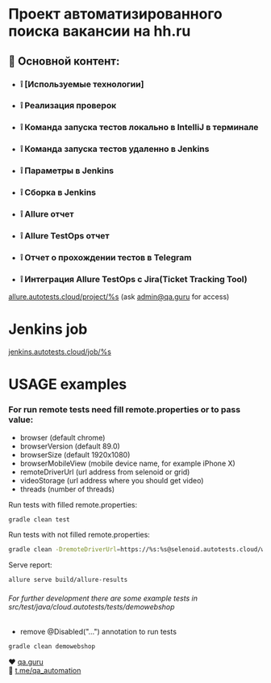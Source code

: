# Проект автоматизированного поиска вакансии на hh.ru
## :bookmark_tabs: Основной контент: 
- ### :grey_exclamation: [Используемые технологии]
- ### :grey_exclamation: Реализация проверок
- ### :grey_exclamation: Команда запуска тестов локально в IntelliJ в терминале
- ### :grey_exclamation: Команда запуска тестов удаленно в Jenkins 
- ### :grey_exclamation: Параметры в Jenkins
- ### :grey_exclamation: Сборка в Jenkins
- ### :grey_exclamation: Allure отчет
- ### :grey_exclamation: Allure TestOps отчет
- ### :grey_exclamation: Отчет о прохождении тестов в Telegram
- ### :grey_exclamation: Интеграция Allure TestOps с Jira(Ticket Tracking Tool)

<a target="_blank" href="https://allure.autotests.cloud/project/%s">allure.autotests.cloud/project/%s</a> (ask admin@qa.guru for access)

# Jenkins job
<a target="_blank" href="https://jenkins.autotests.cloud/job/%s">jenkins.autotests.cloud/job/%s</a>


# USAGE examples

### For run remote tests need fill remote.properties or to pass value:

* browser (default chrome)
* browserVersion (default 89.0)
* browserSize (default 1920x1080)
* browserMobileView (mobile device name, for example iPhone X)
* remoteDriverUrl (url address from selenoid or grid)
* videoStorage (url address where you should get video)
* threads (number of threads)


Run tests with filled remote.properties:
```bash
gradle clean test
```

Run tests with not filled remote.properties:
```bash
gradle clean -DremoteDriverUrl=https://%s:%s@selenoid.autotests.cloud/wd/hub/ -DvideoStorage=https://selenoid.autotests.cloud/video/ -Dthreads=1 test
```

Serve report:
```bash
allure serve build/allure-results
```


###### For further development there are some example tests in src/test/java/cloud.autotests/tests/demowebshop
* remove @Disabled("...") annotation to run tests
```bash
gradle clean demowebshop
```

:heart: <a target="_blank" href="https://qa.guru">qa.guru</a><br/>
:blue_heart: <a target="_blank" href="https://t.me/qa_automation">t.me/qa_automation</a>
